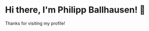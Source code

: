 <!--
**pballhausen/pballhausen** is a ✨ _special_ ✨ repository because its `README.md` (this file) appears on your GitHub profile.

Here are some ideas to get you started:

- 🔭 I’m currently working on ...
- 🌱 I’m currently learning ...
- 👯 I’m looking to collaborate on ...
- 🤔 I’m looking for help with ...
- 💬 Ask me about ...
- 📫 How to reach me: ...
- 😄 Pronouns: ...
- ⚡ Fun fact: ...
-->

# Hi there, I'm Philipp Ballhausen! 👋

<!--
## About Me
I'm a software developer with a passion for coding and open source. I love to work on new and exciting projects, and I'm always eager to learn new things.

## Skills
- Programming Languages: Python, JavaScript, Java, C++
- Web Development: HTML, CSS, React, Node.js
- Databases: MySQL, PostgreSQL, MongoDB
- Tools: Git, Docker, Kubernetes

## Projects
Here are a few projects I've worked on:
- [Project 1](https://github.com/pballhausen/project1): Description of project 1.
- [Project 2](https://github.com/pballhausen/project2): Description of project 2.


## How to Reach Me
- Email: pballhausen@nbrx.com
- LinkedIn: [Philipp Ballhausen](https://www.linkedin.com/in/pballhausen/)
- X: [@pballhausen](https://x.com/pbllhsn)
-->

Thanks for visiting my profile!
